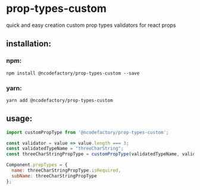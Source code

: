 # prop-types-custom #

quick and easy creation custom prop types validators for react props

## installation: ##

### npm: ###
```
npm install @ncodefactory/prop-types-custom --save
```

### yarn: ###
```
yarn add @ncodefactory/prop-types-custom
```

## usage: ##

```js
import customPropType from '@ncodefactory/prop-types-custom';
```

```javascript
const validator = value => value.length === 3;
const validatedTypeName = "threeCharString";
const threeCharStringPropType = customPropType(validatedTypeName, validator);

Component.propTypes = {
  name: threeCharStringPropType.isRequired,
  subName: threeCharStringPropType
};
```